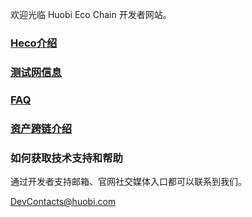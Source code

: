 欢迎光临 Huobi Eco Chain 开发者网站。

### [Heco介绍](/summary.md)

### [测试网信息](/testnet.md)

### [FAQ](/faq.md)

### [资产跨链介绍](/bridge.md)

### 如何获取技术支持和帮助

通过开发者支持邮箱、官网社交媒体入口都可以联系到我们。

<DevContacts@huobi.com>